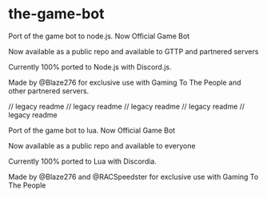 # the-game-bot
Port of the game bot to node.js. Now Official Game Bot

Now available as a public repo and available to GTTP and partnered servers

Currently 100% ported to Node.js with Discord.js.

Made by @Blaze276 for exclusive use with Gaming To The People and other partnered servers.







// legacy readme 
// legacy readme 
// legacy readme 
// legacy readme 
// legacy readme 




Port of the game bot to lua. Now Official Game Bot 

Now available as a public repo and available to everyone

Currently 100% ported to Lua with Discordia.

Made by @Blaze276 and @RACSpeedster for exclusive use with Gaming To The People

